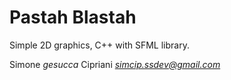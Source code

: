 # Pastah Blastah

Simple 2D graphics, C++ with SFML library.

Simone *gesucca* Cipriani 
*simcip.ssdev@gmail.com*

